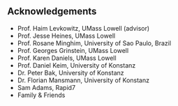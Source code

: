 ## Acknowledgements

 * Prof. Haim Levkowitz, UMass Lowell (advisor)
 * Prof. Jesse Heines, UMass Lowell
 * Prof. Rosane Minghim, University of Sao Paulo, Brazil
 * Prof. Georges Grinstein, UMass Lowell
 * Prof. Karen Daniels, UMass Lowell
 * Prof. Daniel Keim, University of Konstanz
 * Dr. Peter Bak, University of Konstanz
 * Dr. Florian Mansmann, University of Konstanz
 * Sam Adams, Rapid7
 * Family & Friends 
